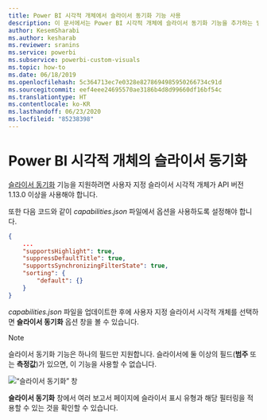 ```yaml
---
title: Power BI 시각적 개체에서 슬라이서 동기화 기능 사용
description: 이 문서에서는 Power BI 시각적 개체에 슬라이서 동기화 기능을 추가하는 방법을 설명합니다.
author: KesemSharabi
ms.author: kesharab
ms.reviewer: sranins
ms.service: powerbi
ms.subservice: powerbi-custom-visuals
ms.topic: how-to
ms.date: 06/18/2019
ms.openlocfilehash: 5c364713ec7e0328e8278694985950266734c91d
ms.sourcegitcommit: eef4eee24695570ae3186b4d8d99660df16bf54c
ms.translationtype: HT
ms.contentlocale: ko-KR
ms.lasthandoff: 06/23/2020
ms.locfileid: "85238398"
---
```

# <a name="sync-slicers-in-power-bi-visuals"></a>Power BI 시각적 개체의 슬라이서 동기화

[슬라이서 동기화](https://docs.microsoft.com/power-bi/desktop-slicers) 기능을 지원하려면 사용자 지정 슬라이서 시각적 개체가 API 버전 1.13.0 이상을 사용해야 합니다.

또한 다음 코드와 같이 *capabilities.json* 파일에서 옵션을 사용하도록 설정해야 합니다.

```json
{
    ...
    "supportsHighlight": true,
    "suppressDefaultTitle": true,
    "supportsSynchronizingFilterState": true,
    "sorting": {
        "default": {}
    }
}
```

*capabilities.json* 파일을 업데이트한 후에 사용자 지정 슬라이서 시각적 개체를 선택하면 **슬라이서 동기화** 옵션 창을 볼 수 있습니다.

> [!NOTE]
> 슬라이서 동기화 기능은 하나의 필드만 지원합니다. 슬라이서에 둘 이상의 필드(**범주** 또는 **측정값**)가 있으면, 이 기능을 사용할 수 없습니다.

![“슬라이서 동기화” 창](media/enable-sync-slicers/sync-slicers-panel.png)

**슬라이서 동기화** 창에서 여러 보고서 페이지에 슬라이서 표시 유형과 해당 필터링을 적용할 수 있는 것을 확인할 수 있습니다.
